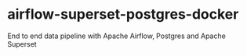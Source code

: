 # airflow-superset-postgres-docker
End to end data pipeline with Apache Airflow, Postgres and Apache Superset 
